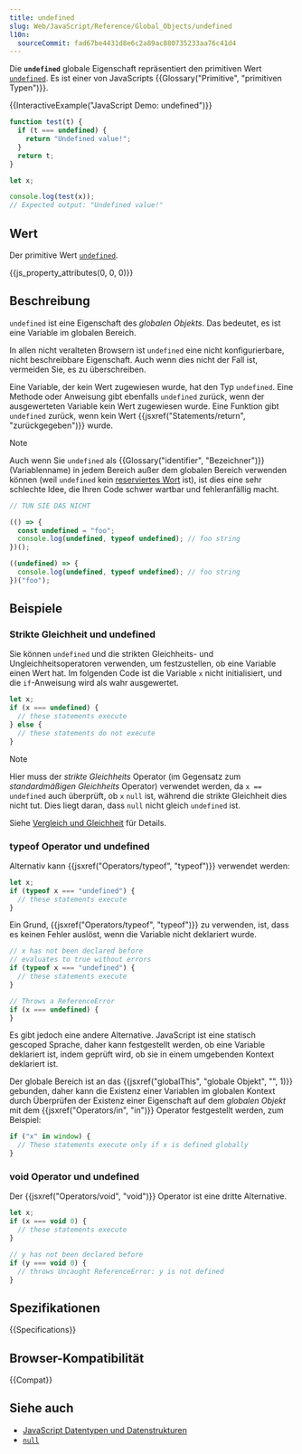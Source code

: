 ```yaml
---
title: undefined
slug: Web/JavaScript/Reference/Global_Objects/undefined
l10n:
  sourceCommit: fad67be4431d8e6c2a89ac880735233aa76c41d4
---
```


Die **`undefined`** globale Eigenschaft repräsentiert den primitiven Wert [`undefined`](/de/docs/Web/JavaScript/Guide/Data_structures#undefined_type). Es ist einer von JavaScripts {{Glossary("Primitive", "primitiven Typen")}}.

{{InteractiveExample("JavaScript Demo: undefined")}}

```js interactive-example
function test(t) {
  if (t === undefined) {
    return "Undefined value!";
  }
  return t;
}

let x;

console.log(test(x));
// Expected output: "Undefined value!"
```

## Wert

Der primitive Wert [`undefined`](/de/docs/Web/JavaScript/Guide/Data_structures#undefined_type).

{{js_property_attributes(0, 0, 0)}}

## Beschreibung

`undefined` ist eine Eigenschaft des _globalen Objekts_. Das bedeutet, es ist eine Variable im globalen Bereich.

In allen nicht veralteten Browsern ist `undefined` eine nicht konfigurierbare, nicht beschreibbare Eigenschaft. Auch wenn dies nicht der Fall ist, vermeiden Sie, es zu überschreiben.

Eine Variable, der kein Wert zugewiesen wurde, hat den Typ `undefined`. Eine Methode oder Anweisung gibt ebenfalls `undefined` zurück, wenn der ausgewerteten Variable kein Wert zugewiesen wurde. Eine Funktion gibt `undefined` zurück, wenn kein Wert {{jsxref("Statements/return", "zurückgegeben")}} wurde.

> [!NOTE]
> Auch wenn Sie `undefined` als {{Glossary("identifier", "Bezeichner")}} (Variablenname) in jedem Bereich außer dem globalen Bereich verwenden können (weil `undefined` kein [reserviertes Wort](/de/docs/Web/JavaScript/Reference/Lexical_grammar#reserved_words) ist), ist dies eine sehr schlechte Idee, die Ihren Code schwer wartbar und fehleranfällig macht.
>
> ```js example-bad
> // TUN SIE DAS NICHT
>
> (() => {
>   const undefined = "foo";
>   console.log(undefined, typeof undefined); // foo string
> })();
>
> ((undefined) => {
>   console.log(undefined, typeof undefined); // foo string
> })("foo");
> ```

## Beispiele

### Strikte Gleichheit und undefined

Sie können `undefined` und die strikten Gleichheits- und Ungleichheitsoperatoren verwenden, um festzustellen, ob eine Variable einen Wert hat. Im folgenden Code ist die Variable `x` nicht initialisiert, und die `if`-Anweisung wird als wahr ausgewertet.

```js
let x;
if (x === undefined) {
  // these statements execute
} else {
  // these statements do not execute
}
```

> [!NOTE]
> Hier muss der _strikte Gleichheits_ Operator (im Gegensatz zum _standardmäßigen Gleichheits_ Operator) verwendet werden, da `x == undefined` auch überprüft, ob `x` `null` ist, während die strikte Gleichheit dies nicht tut. Dies liegt daran, dass `null` nicht gleich `undefined` ist.
>
> Siehe [Vergleich und Gleichheit](/de/docs/Web/JavaScript/Guide/Equality_comparisons_and_sameness) für Details.

### typeof Operator und undefined

Alternativ kann {{jsxref("Operators/typeof", "typeof")}} verwendet werden:

```js
let x;
if (typeof x === "undefined") {
  // these statements execute
}
```

Ein Grund, {{jsxref("Operators/typeof", "typeof")}} zu verwenden, ist, dass es keinen Fehler auslöst, wenn die Variable nicht deklariert wurde.

```js
// x has not been declared before
// evaluates to true without errors
if (typeof x === "undefined") {
  // these statements execute
}

// Throws a ReferenceError
if (x === undefined) {
}
```

Es gibt jedoch eine andere Alternative. JavaScript ist eine statisch gescoped Sprache, daher kann festgestellt werden, ob eine Variable deklariert ist, indem geprüft wird, ob sie in einem umgebenden Kontext deklariert ist.

Der globale Bereich ist an das {{jsxref("globalThis", "globale Objekt", "", 1)}} gebunden, daher kann die Existenz einer Variablen im globalen Kontext durch Überprüfen der Existenz einer Eigenschaft auf dem _globalen Objekt_ mit dem {{jsxref("Operators/in", "in")}} Operator festgestellt werden, zum Beispiel:

```js
if ("x" in window) {
  // These statements execute only if x is defined globally
}
```

### void Operator und undefined

Der {{jsxref("Operators/void", "void")}} Operator ist eine dritte Alternative.

```js
let x;
if (x === void 0) {
  // these statements execute
}

// y has not been declared before
if (y === void 0) {
  // throws Uncaught ReferenceError: y is not defined
}
```

## Spezifikationen

{{Specifications}}

## Browser-Kompatibilität

{{Compat}}

## Siehe auch

- [JavaScript Datentypen und Datenstrukturen](/de/docs/Web/JavaScript/Guide/Data_structures)
- [`null`](/de/docs/Web/JavaScript/Reference/Operators/null)
